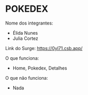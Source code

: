 # POKEDEX

Nome dos integrantes: 
- Élida Nunes
- Julia Cortez

Link do Surge: https://0yl71.csb.app/

O que funciona:
- Home, Pokedex, Detalhes

O que não funciona: 
- Nada
